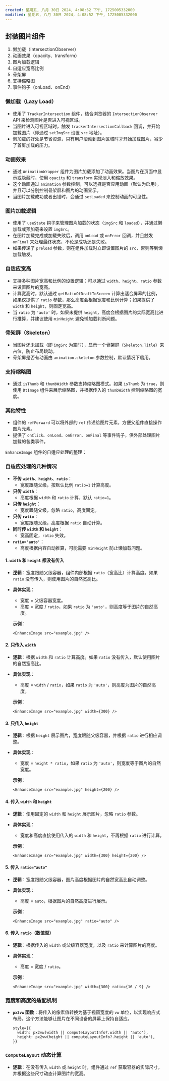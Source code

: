 ```yaml
---
created: 星期五, 八月 30日 2024, 4:08:52 下午, 1725005332000
modified: 星期五, 八月 30日 2024, 4:08:52 下午, 1725005332000
---
```



## 封装图片组件
1. 懒加载（intersectionObserver）
2. 动画效果（opacity、transform）
3. 图片加载逻辑
4. 自适应宽高比例
5. 骨架屏
6. 支持缩略图
7. 事件钩子（onLoad、onEnd）

### **懒加载（Lazy Load）**
- 使用了 `TrackerIntersection` 组件，结合浏览器的 `IntersectionObserver` API 来检测图片是否进入可视区域。
- 当图片进入可视区域时，触发 `trackerIntersectionCallback` 回调，并开始加载图片（即通过 `setImgSrc` 设置 `src` 地址）。
- 懒加载的好处是节省资源，只有用户滚动到图片区域时才开始加载图片，减少了首屏加载的压力。

### **动画效果**
- 通过 `AnimationWrapper` 组件为图片加载添加了动画效果。当图片在页面中显示或隐藏时，使用 `opacity` 和 `transform` 实现淡入和缩放效果。
- 这个动画通过 `animation` 参数控制，可以选择是否应用动画（默认为启用），并且可以分别控制骨架屏和图片的动画显示。
- 当图片加载成功或者出错时，会通过 `setLoaded` 来控制动画的可见性。

### **图片加载逻辑**

- 使用了 `useState` 钩子来管理图片加载的状态（`imgSrc` 和 `loaded`），并通过懒加载或预加载来设置 `imgSrc`。
- 在图片加载完成或加载失败后，调用 `onLoad` 或 `onError` 回调，并且触发 `onFinal` 来处理最终状态，不论是成功还是失败。
- 如果传递了 `preload` 参数，则在组件加载时立即设置图片的 `src`，否则等到懒加载触发。

### **自适应宽高**

- 支持多种图片宽高和比例的设置逻辑：可以通过 `width`、`height`、`ratio` 参数来设置图片的宽高。
- 计算宽高时，默认通过 `getRatioOfDraftToScreen` 计算出适合屏幕的比例，如果仅提供了 `ratio` 参数，那么高度会根据宽度和比例计算；如果提供了 `width` 和 `height`，则固定宽高。
- 当 `ratio` 为 `'auto'` 时，如果未提供 `height`，高度会根据图片的实际宽高比进行推算，并建议使用 `minHeight` 避免懒加载判断问题。

### **骨架屏（Skeleton）**

- 当图片还未加载（即 `imgSrc` 为空时），显示一个骨架屏（`Skeleton.Title`）来占位，防止布局跳动。
- 骨架屏是否有动画由 `animation.skeleton` 参数控制，默认情况下启用。

### **支持缩略图**

- 通过 `isThumb` 和 `thumbWidth` 参数支持缩略图模式。如果 `isThumb` 为 `true`，则使用 `DtImage` 组件来展示缩略图，并根据传入的 `thumbWidth` 控制缩略图的宽度。

### **其他特性**

- 组件的 `refForward` 可以将外部的 `ref` 传递给图片元素，方便父组件直接操作图片元素。
- 提供了 `onClick`、`onLoad`、`onError`、`onFinal` 等事件钩子，供外部处理图片加载的各类事件。


`EnhanceImage` 组件的自适应处理的整理：
### 自适应处理的几种情况
- **不传 `width`、`height`、`ratio`**：
    - 宽度跟随父级，按默认比例 `ratio=1` 计算高度。
- **只传 `width`**：
    - 高度根据 `width` 和 `ratio` 计算，默认 `ratio=1`。
- **只传 `height`**：
    - 宽度跟随父级，忽略 `ratio`，高度固定。
- **只传 `ratio`**：
    - 宽度跟随父级，高度根据 `ratio` 自动计算。
- **同时传 `width` 和 `height`**：
    - 宽高固定，`ratio` 失效。
- **`ratio='auto'`**：
    - 高度根据内容自动推算，可能需要 `minHeight` 防止懒加载问题。

#### 1. **`width` 和 `height` 都没有传入**
- **逻辑**：宽度跟随父级容器，组件内部根据 `ratio`（宽高比）计算高度。如果 `ratio` 没有传入，则使用图片的自然宽高比。
- **具体实现**：
  - 宽度 = 父级容器宽度。
  - 高度 = 宽度 / `ratio`，如果 `ratio` 为 `'auto'`，则高度等于图片的自然高度。
  
  **示例**：
  ```tsx
  <EnhanceImage src="example.jpg" />
  ```

#### 2. **只传入 `width`**
- **逻辑**：根据 `width` 和 `ratio` 计算高度。如果 `ratio` 没有传入，默认使用图片的自然宽高比。
- **具体实现**：
  - 高度 = `width` / `ratio`，如果 `ratio` 为 `'auto'`，则高度为图片的自然高度。
  
  **示例**：
  ```tsx
  <EnhanceImage src="example.jpg" width={300} />
  ```

#### 3. **只传入 `height`**
- **逻辑**：根据 `height` 展示图片，宽度跟随父级容器，并根据 `ratio` 进行相应调整。
- **具体实现**：
  - 宽度 = `height * ratio`，如果 `ratio` 为 `'auto'`，则宽度等于图片的自然宽度。

  **示例**：
  ```tsx
  <EnhanceImage src="example.jpg" height={200} />
  ```

#### 4. **传入 `width` 和 `height`**
- **逻辑**：使用固定的 `width` 和 `height` 展示图片，忽略 `ratio` 参数。
- **具体实现**：
  - 宽度和高度直接使用传入的 `width` 和 `height`，不再根据 `ratio` 进行计算。

  **示例**：
  ```tsx
  <EnhanceImage src="example.jpg" width={300} height={200} />
  ```

#### 5. **传入 `ratio="auto"`**
- **逻辑**：宽度跟随父级容器，图片高度根据图片的自然宽高比自动调整。
- **具体实现**：
  - 高度 = `auto`，根据图片的自然高度进行展示。
  
  **示例**：
  ```tsx
  <EnhanceImage src="example.jpg" ratio="auto" />
  ```

#### 6. **传入 `ratio`（数值型）**
- **逻辑**：根据传入的 `width` 或父级容器宽度，以及 `ratio` 来计算图片的高度。
- **具体实现**：
  - 高度 = 宽度 / `ratio`。
  
  **示例**：
  ```tsx
  <EnhanceImage src="example.jpg" width={300} ratio={16 / 9} />
  ```

### 宽度和高度的适配机制
- **`px2vw` 函数**：将传入的像素值转换为基于视窗宽度的 `vw` 单位，以实现响应式布局。这个方法能够让图片在不同设备的屏幕上保持自适应。
  
  ```tsx
  style={{
    width: px2vw(width || computeLayoutInfo?.width || 'auto'),
    height: px2vw(height || computeLayoutInfo?.height || 'auto'),
  }}
  ```

### `ComputeLayout` 动态计算
- **逻辑**：在没有传入 `width` 或 `height` 时，组件通过 `ref` 获取容器的实际尺寸，并根据这些尺寸动态计算图片的宽高。
